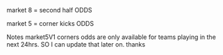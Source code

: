 market 8 = second half ODDS

market 5 = corner kicks ODDS

Notes
market5V1 corners odds are only available for teams playing in the next 24hrs. SO I can update that later on.
thanks
